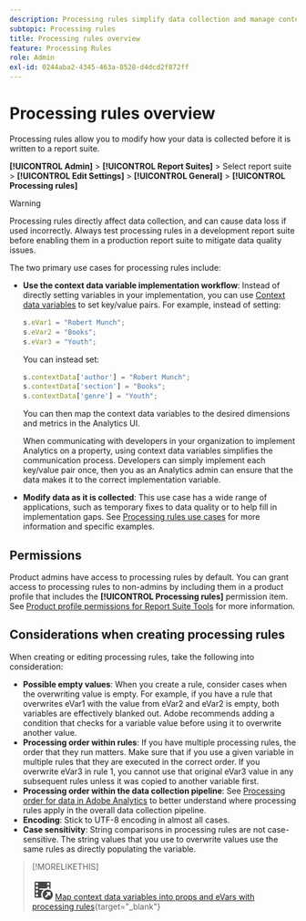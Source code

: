 ```yaml
---
description: Processing rules simplify data collection and manage content as it is sent to reporting.
subtopic: Processing rules
title: Processing rules overview
feature: Processing Rules
role: Admin
exl-id: 0244aba2-4345-463a-8528-d4dcd2f872ff
---
```

# Processing rules overview

Processing rules allow you to modify how your data is collected before it is written to a report suite.

**[!UICONTROL Admin]** > **[!UICONTROL Report Suites]** > Select report suite > **[!UICONTROL Edit Settings]** > **[!UICONTROL General]** > **[!UICONTROL Processing rules]**

>[!WARNING]
>
>Processing rules directly affect data collection, and can cause data loss if used incorrectly. Always test processing rules in a development report suite before enabling them in a production report suite to mitigate data quality issues.

The two primary use cases for processing rules include:

* **Use the context data variable implementation workflow**: Instead of directly setting variables in your implementation, you can use [Context data variables](/help/implement/vars/page-vars/contextdata.md) to set key/value pairs. For example, instead of setting:
  
  ```js
  s.eVar1 = "Robert Munch";
  s.eVar2 = "Books";
  s.eVar3 = "Youth";
  ```

  You can instead set:

  ```js
  s.contextData['author'] = "Robert Munch";
  s.contextData['section'] = "Books";
  s.contextData['genre'] = "Youth";
  ```
  
  You can then map the context data variables to the desired dimensions and metrics in the Analytics UI.

  When communicating with developers in your organization to implement Analytics on a property, using context data variables simplifies the communication process. Developers can simply implement each key/value pair once, then you as an Analytics admin can ensure that the data makes it to the correct implementation variable.

* **Modify data as it is collected**: This use case has a wide range of applications, such as temporary fixes to data quality or to help fill in implementation gaps. See [Processing rules use cases](pr-use-cases.md) for more information and specific examples.

## Permissions

Product admins have access to processing rules by default. You can grant access to processing rules to non-admins by including them in a product profile that includes the **[!UICONTROL Processing rules]** permission item. See [Product profile permissions for Report Suite Tools](/help/admin/admin-console/permissions/report-suite-tools.md) for more information.

## Considerations when creating processing rules

When creating or editing processing rules, take the following into consideration:

* **Possible empty values**: When you create a rule, consider cases when the overwriting value is empty. For example, if you have a rule that overwrites eVar1 with the value from eVar2 and eVar2 is empty, both variables are effectively blanked out. Adobe recommends adding a condition that checks for a variable value before using it to overwrite another value.
* **Processing order within rules**: If you have multiple processing rules, the order that they run matters. Make sure that if you use a given variable in multiple rules that they are executed in the correct order. If you overwrite eVar3 in rule 1, you cannot use that original eVar3 value in any subsequent rules unless it was copied to another variable first.
* **Processing order within the data collection pipeline**: See [Processing order for data in Adobe Analytics](/help/technotes/processing-order.md) to better understand where processing rules apply in the overall data collection pipeline.
* **Encoding**: Stick to UTF-8 encoding in almost all cases.
* **Case sensitivity**: String comparisons in processing rules are not case-sensitive. The string values that you use to overwrite values use the same rules as directly populating the variable.

>[!MORELIKETHIS]
>
>![VideoCheckedOut](/help/assets/icons/VideoCheckedOut.svg) [Map context data variables into props and eVars with processing rules](https://experienceleague.adobe.com/en/docs/analytics-learn/tutorials/implementation/implementation-basics/map-contextdata-variables-into-props-and-evars-with-processing-rules){target="_blank"}
